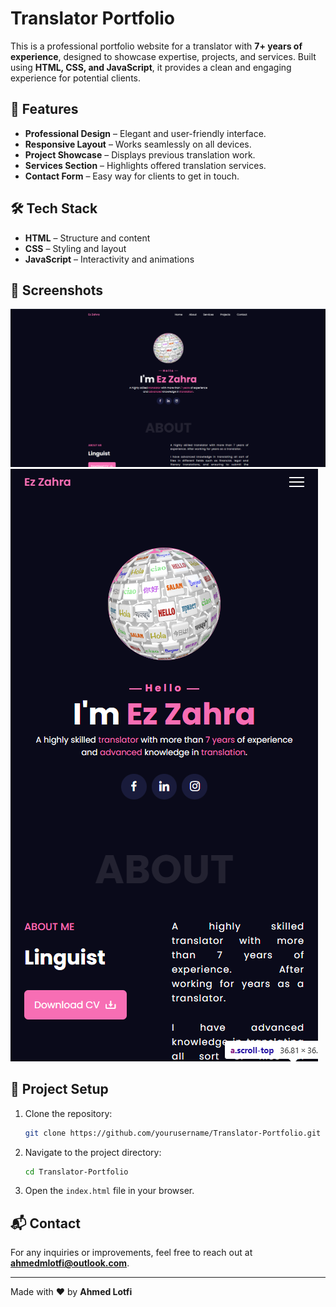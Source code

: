 # Translator Portfolio

This is a professional portfolio website for a translator with **7+ years of experience**, designed to showcase expertise, projects, and services. Built using **HTML, CSS, and JavaScript**, it provides a clean and engaging experience for potential clients.

## 🚀 Features

- **Professional Design** – Elegant and user-friendly interface.
- **Responsive Layout** – Works seamlessly on all devices.
- **Project Showcase** – Displays previous translation work.
- **Services Section** – Highlights offered translation services.
- **Contact Form** – Easy way for clients to get in touch.

## 🛠️ Tech Stack

- **HTML** – Structure and content
- **CSS** – Styling and layout
- **JavaScript** – Interactivity and animations

## 📸 Screenshots

![Desktop](screenshots/desktop.png)
![Mobile](screenshots/mobile.png)

## 📂 Project Setup

1. Clone the repository:
   ```bash
   git clone https://github.com/yourusername/Translator-Portfolio.git
   ```
2. Navigate to the project directory:
   ```bash
   cd Translator-Portfolio
   ```
3. Open the `index.html` file in your browser.

## 📬 Contact

For any inquiries or improvements, feel free to reach out at **ahmedmlotfi@outlook.com**.

---

Made with ❤️ by **Ahmed Lotfi**
